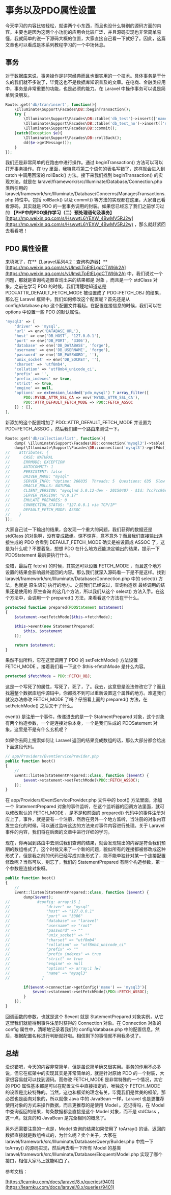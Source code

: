 # 事务以及PDO属性设置

今天学习的内容比较轻松，就讲两个小东西，而且也没什么特别的源码方面的内容。主要也是因为这两个小功能的应用会比较广泛，并且源码实现也非常简单易懂，我就简单的说一下源码大概的位置，大家直接自己看一下就好了。因此，这篇文章也可以看成是本系列教程学习的一个中场休息。

## 事务

对于数据库来说，事务操作是非常经典而且也很实用的一个技术。具体事务是干什么的我们就不多说了，毕竟这也不是数据库知识普及的文章。在电商、金融类应用中，事务是非常重要的功能，也是必须的能力。在 Laravel 中操作事务可以说是简单到没朋友。

```php
Route::get('db/tran/insert', function(){
    \Illuminate\Support\Facades\DB::beginTransaction();
    try {
        \Illuminate\Support\Facades\DB::table('db_test')->insert(['name' => 'Lily', 'sex' => 2]);
        \Illuminate\Support\Facades\DB::table('db_test_no')->insert(['name' => 'Lily', 'sex' => 2]);
        \Illuminate\Support\Facades\DB::commit();
    }catch(Exception $e){
        \Illuminate\Support\Facades\DB::rollBack();
        dd($e->getMessage());
    }
});
```

我们还是非常简单的在路由中进行操作。通过 beginTransaction() 方法可以可以打开事务操作。在 try 里面，我特意将第二个语句的表名写错了，这样就会进入到 catch 中调用回滚的 rollBack() 方法。接下来我们找到 beginTransaction() 的实现方法，就是在 laravel/framework/src/Illuminate/Database/Connection.php 类所引用的 laravel/framework/src/Illuminate/Database/Concerns/ManagesTransactions.php 特性中。包括 rollBack() 以及 commit() 等方法的实现都在这里，大家自己看看源码，其实就是 PDO 的一套事务调用的封装。如果您已经忘了我们之前学习过的 **【PHP中的PDO操作学习（二）预处理语句及事务】**[https://mp.weixin.qq.com/s/HswwtL6YEXW_4BwMV5RJ2w](https://mp.weixin.qq.com/s/HswwtL6YEXW_4BwMV5RJ2w) ，那么就赶紧回去看看吧！

## PDO 属性设置

来填坑了，在**【Laravel系列4.2：查询构造器】**[https://mp.weixin.qq.com/s/vUImsLTpEtELgdCTWI6k2A](https://mp.weixin.qq.com/s/vUImsLTpEtELgdCTWI6k2A) 中，我们说过一个问题，那就是查询构造器查询出来的结果都是 对象 ，而且是一个 stdClass 对象。之前在学习 PDO 的时候，我们清楚地知道这是 PDO::ATTR_DEFAULT_FETCH_MODE 被设置成了 PDO::FETCH_OBJ 的结果，那么在 Laravel 框架中，我们如何修改这个配置呢？首先还是从 config/database.php 这个配置文件看起。在配置连接信息的时候，我们可以在 options 中设置一些 PDO 的默认属性。

```php
'mysql3' => [
    'driver' => 'mysql',
    'url' => env('DATABASE_URL'),
    'host' => env('DB_HOST', '127.0.0.1'),
    'port' => env('DB_PORT', '3306'),
    'database' => env('DB_DATABASE', 'forge'),
    'username' => env('DB_USERNAME', 'forge'),
    'password' => env('DB_PASSWORD', ''),
    'unix_socket' => env('DB_SOCKET', ''),
    'charset' => 'utf8mb4',
    'collation' => 'utf8mb4_unicode_ci',
    'prefix' => '',
    'prefix_indexes' => true,
    'strict' => true,
    'engine' => null,
    'options' => extension_loaded('pdo_mysql') ? array_filter([
        PDO::MYSQL_ATTR_SSL_CA => env('MYSQL_ATTR_SSL_CA'),
        PDO::ATTR_DEFAULT_FETCH_MODE => PDO::FETCH_ASSOC
    ]) : [],
],
```

新添加的这个配置增加了 PDO::ATTR_DEFAULT_FETCH_MODE 并设置为 PDO::FETCH_ASSOC 。然后我们建一个路由来测试一下。

```php
Route::get('db/collection/list', function(){
    dump( \Illuminate\Support\Facades\DB::connection('mysql3')->table('db_test')->get()->toArray());
    dump(\Illuminate\Support\Facades\DB::connection('mysql3')->getPdo());
//    attributes: {
//      CASE: NATURAL
//      ERRMODE: EXCEPTION
//      AUTOCOMMIT: 1
//      PERSISTENT: false
//      DRIVER_NAME: "mysql"
//      SERVER_INFO: "Uptime: 266035  Threads: 5  Questions: 635  Slow queries: 0  Opens: 251  Flush tables: 3  Open tables: 191  Queries per second avg: 0.002"
//      ORACLE_NULLS: NATURAL
//      CLIENT_VERSION: "mysqlnd 5.0.12-dev - 20150407 - $Id: 7cc7cc96e675f6d72e5cf0f267f48e167c2abb23 $"
//      SERVER_VERSION: "8.0.17"
//      EMULATE_PREPARES: 0
//      CONNECTION_STATUS: "127.0.0.1 via TCP/IP"
//      DEFAULT_FETCH_MODE: ASSOC
//    }
});
```

大家自己试一下输出的结果，会发现一个重大的问题，我们获得的数据还是 stdClass 的对象啊，没有变成数组。惊不惊喜，意不意外？而且我们直接输出连接生成的 PDO 会看到 DEFAULT_FETCH_MODE 确实是被设置成 ASSOC 了，这是为什么呢？不要着急，想想 PDO 在什么地方还能决定输出的结果，提示一下 PDOStatement 最后要执行什么。

没错，最后在 fetch() 的时候，其实还可以设置 FETCH_MODE ，而且这个地方设置的结果会影响最终返回的内容。那么我们就深入源码看一下是不是这样。找到 laravel/framework/src/Illuminate/Database/Connection.php 中的 select() 方法，也就是 原生语句 执行的地方。之前我们已经说过，查询构造器 最终调用的结果还是使用的 原生查询 的这几个方法，所以我们从这个 select() 方法入手。在这个方法中，会调用一个 prepared() 方法，来看看这个方法在干什么。

```php
protected function prepared(PDOStatement $statement)
{
    $statement->setFetchMode($this->fetchMode);

    $this->event(new StatementPrepared(
        $this, $statement
    ));

    return $statement;
}
```

果然不出所料，它在这里调用了 PDO 的 setFetchMode() 方法设置 FETCH_MODE 。接着我们看一下这个 $this->fetchMode 是什么内容。

```php
protected $fetchMode = PDO::FETCH_OBJ;
```

这是一个写死了的属性，写死了，死了，了。我去，这意思是没法修改它了？而且找遍整个数据库组件源码中，你都找不到可以重新设置这个属性的地方。难道我们就没办法修改 FETCH_MODE 了吗？仔细看上面的 prepared() 方法，在 setFetchMode() 之后又干了什么。

event() 是注册一个事件，传递进去的是一个 StatmentPrepared 对象，这个对象有两个构造参数，一个是连接对象本身，一个是我们生成的 PDOSatement 对象。这里是不是有什么玄机呢？

如果你去网上搜索如何让 Laravel 返回的结果变成数组的话，那么大部分都会给出下面这段代码。

```php
// app/Providers/EventServiceProvider.php
public function boot()
{
    //
    Event::listen(StatementPrepared::class, function ($event) {            
        $event->statement->setFetchMode(\PDO::FETCH_ASSOC);
    });
}
```

在 app/Providers/EventServiceProvider.php 文件中的 boot() 方法里面，添加一个 StatementPrepared 对象的事件监听，在这个监听器的回调方法里面，就可以修改默认的 FETCH_MODE ，是不是和前面的 prepared() 代码中的事件注册对应上了。事件，就是要有一个注册，然后在另外一个地方监听，当注册的对象内容发生变化的时候，可以通过监听这边的方法来对事件内容进行处理。关于 Laravel 事件的内容，我们将在后面的文章中进行详细的学习。

现在，你再回到路由中去测试我们查询的结果，就会发现输出的内容是符合我们预期的数组格式了。这个时候又来了一个新的问题，貌似所有的连接都被修改成这种形式了，但是我之前的代码已经写成对象形式了，能不能单独针对某一个连接配置修改呢？当然可以，别忘了，我们的 StatementPrepared 有两个构造参数，第一个参数是连接对象呀。

```php
public function boot()
{
    //
    Event::listen(StatementPrepared::class, function ($event) {
        dump($event);
//            #config: array:15 [
//                "driver" => "mysql"
//                "host" => "127.0.0.1"
//                "port" => "3306"
//                "database" => "laravel"
//                "username" => "root"
//                "password" => ""
//                "unix_socket" => ""
//                "charset" => "utf8mb4"
//                "collation" => "utf8mb4_unicode_ci"
//                "prefix" => ""
//                "prefix_indexes" => true
//                "strict" => true
//                "engine" => null
//                "options" => array:1 [▶]
//                "name" => "mysql3"
//              ]

        if($event->connection->getConfig('name') == 'mysql3'){
            $event->statement->setFetchMode(\PDO::FETCH_ASSOC);
        }
    });
}
```

回调函数的参数，也就是这个 $event 就是 StatementPrepared 对象实例，从它这里我们就能得到事件注册时获得的 Connection 对象。在 Connection 对象的 config 属性中，清晰地记录着我们的 config/database.php 中的配置信息。然后，根据配置名称进行判断就好啦。相信剩下的事情就不用我多说了。

## 总结

没说错吧，今天的内容非常简单，但是虽说简单确又很实用。事务的作用不必多说，但它在框架中的实现其实是非常简单的，就是针对原始 PDO 的一个封装，大家很容易就可以找到源码。而修改 FETCH_MODE 是非常特殊的一个情况，其它的 PDO 属性基本都是可以在配置文件中直接指定的，唯独这个 FETCH_MODE 的设置是比较特殊的。当然，这也和框架的理念有关，毕竟我们是优美的框架，那必然也是面向对象的，所以就像 Java 中的 JavaBean 一样，Laravel 也是更推荐使用对象的方式来操作数据，而且更推荐的是使用 Model 。还记得吗，在 Model 中查询返回的结果，每条数据都会直接是这个 Model 对象，而不是 stdClass ，这一点，就真的和 JavaBean 是完全相同的概念了。

另外还需要注意的一点是，Model 查询的结果如果使用了 toArray() 的话，返回的数据直接就是数组格式的，为什么呢？卖个关子，大家在 laravel/framework/src/Illuminate/Database/Query/Builder.php 中找一下 toArray() 的源码实现，然后再去看一下所有 Model 的基类 
laravel/framework/src/Illuminate/Database/Eloquent/Model.php 实现了哪个接口，相信大家马上就能明白了。

参考文档：

[https://learnku.com/docs/laravel/8.x/queries/9401](https://learnku.com/docs/laravel/8.x/queries/9401)